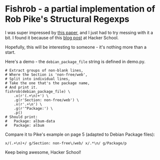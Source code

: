 # Fishrob - a partial implementation of Rob Pike's Structural Regexps

I was super impressed by [this
paper](http://doc.cat-v.org/bell_labs/structural_regexps/se.pdf), and I just
had to try messing with it a bit.  I found it because of this [blog
post](https://www.hackerschool.com/blog/62-paper-of-the-week-structural-regular-expressions)
at Hacker School.

Hopefully, this will be interesting to someone - it's nothing more than a start.

Here's a demo - the `debian_package_file` string is defined in demo.py.

```
# Extract groups of non-blank lines,
# Where the Section is 'non-free/web',
# Split into individual lines,
# Take the one that's the package name,
# And print it.
fishrob(debian_package_file) \
    .x(r'(.+\n)+') \
    .g(r'Section: non-free/web') \
    .x(r'.+\n') \
    .g(r'^Package:') \
    .p()
# Should print:
#   Package: album-data
#   Package: album
```

Compare it to Pike's example on page 5 (adapted to Debian Package files):

```
x/(.+\n)+/ g/Section: non-free\/web/ x/.*\n/ g/Package/p
```

Keep being awesome, Hacker School!
